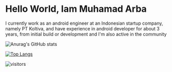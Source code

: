 # Hello World, Iam Muhamad Arba

I currently work as an android engineer at an Indonesian startup company, namely PT Koltiva, and have experience in android developer for about 3 years,
from initial build or development and I'm also active in the community

![Anurag's GitHub stats](https://github-readme-stats.vercel.app/api?username=arbaelbarca&show_icons=true)

<!-- ![Anurag's GitHub stats](https://github-readme-stats.vercel.app/api?username=arbaelbarca&show_icons=true&theme=radical)
 -->
<!-- [![Top Langs](https://github-readme-stats.vercel.app/api/top-langs/?username=arbaelbarca)](https://github.com/anuraghazra/github-readme-stats) -->

[![Top Langs](https://github-readme-stats.vercel.app/api/top-langs/?username=arbaelbarca&layout=compact)](https://github.com/anuraghazra/github-readme-stats)



![visitors](https://visitor-badge.glitch.me/badge?page_id=page.id)


